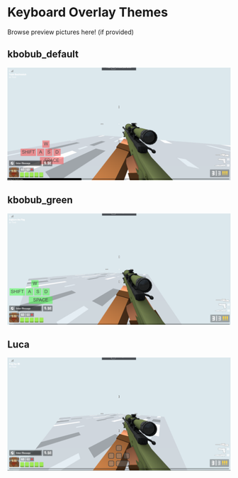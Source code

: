 # Keyboard Overlay Themes
Browse preview pictures here! (if provided)
## kbobub_default
![bub_default](bub/kbobub_default.png)
## kbobub_green
![bub_green](bub/kbobub_green.png)

## Luca 
![luca](luca/kbo_luca.png)